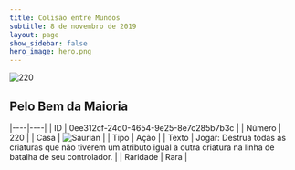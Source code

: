 ```yaml
---
title: Colisão entre Mundos
subtitle: 8 de novembro de 2019
layout: page
show_sidebar: false
hero_image: hero.png
---
```


![220](https://cdn.keyforgegame.com/media/card_front/pt/452_220_PM24X9Q5QMQW_pt.png)

## Pelo Bem da Maioria

|----|----|
| ID | 0ee312cf-24d0-4654-9e25-8e7c285b7b3c |
| Número | 220 |
| Casa | ![Saurian](https://archonarcana.com/images/thumb/9/9e/Saurian_P.png/22px-Saurian_P.png "Sauro") |
| Tipo | Ação |
| Texto | Jogar: Destrua todas as criaturas  que não tiverem um atributo igual  a outra criatura na linha de batalha  de seu controlador. |
| Raridade | Rara |
